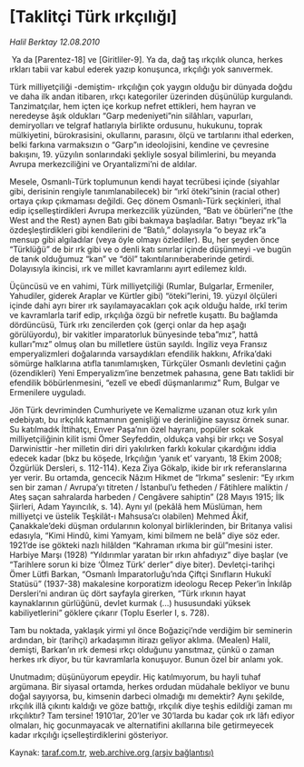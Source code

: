 # [Taklitçi Türk ırkçılığı]

*Halil Berktay 12.08.2010*

<div class="yazi"><p> Ya da [Parentez-18] ve [Giritliler-9]. Ya da, dağ taş ırkçılık olunca, herkes ırkları tabii var kabul ederek yazıp konuşunca, ırkçılığı yok sanıvermek.</p>
<p>Türk milliyetçiliği -demiştim- ırkçılığın çok yaygın olduğu bir dünyada doğdu ve daha ilk andan itibaren, ırkçı kategoriler üzerinden düşünülüp kurgulandı. Tanzimatçılar, hem içten içe korkup nefret ettikleri, hem hayran ve neredeyse âşık oldukları “Garp medeniyeti”nin silâhları, vapurları, demiryolları ve telgraf hatlarıyla birlikte ordusunu, hukukunu, toprak mülkiyetini, bürokrasisini, okullarını, parasını, ölçü ve tartılarını ithal ederken, belki farkına varmaksızın o “Garp”ın ideolojisini, kendine ve çevresine bakışını, 19. yüzyılın sonlarındaki şekliyle sosyal bilimlerini, bu meyanda Avrupa merkezciliğini ve Oryantalizmi’ni de aldılar.</p>
<p>Mesele, Osmanlı-Türk toplumunun kendi hayat tecrübesi içinde (siyahlar gibi, derisinin rengiyle tanımlanabilecek) bir “ırkî öteki”sinin (racial other) ortaya çıkıp çıkmaması değildi. Geç dönem Osmanlı-Türk seçkinleri, ithal edip içselleştirdikleri Avrupa merkezcilik yüzünden, “Batı ve öbürleri”ne (the West and the Rest) aynen Batı gibi bakmaya başladılar. Batıyı “beyaz ırk”la özdeşleştirdikleri gibi kendilerini de “Batılı,” dolayısıyla “o beyaz ırk”a mensup gibi algıladılar (veya öyle olmayı özlediler). Bu, her şeyden önce “Türklüğü” de bir ırk gibi ve o denli katı sınırlar içinde düşünmeyi -ve bugün de tanık olduğumuz “kan” ve “döl” takıntılarınıberaberinde getirdi. Dolayısıyla ikincisi, ırk ve millet kavramlarını ayırt edilemez kıldı.</p>
<p>Üçüncüsü ve en vahimi, Türk milliyetçiliği (Rumlar, Bulgarlar, Ermeniler, Yahudiler, giderek Araplar ve Kürtler gibi) “öteki”lerini, 19. yüzyıl ölçüleri içinde dahi ayrı birer ırk sayılamayacakları çok açık olduğu halde, ırkî terim ve kavramlarla tarif edip, ırkçılığa özgü bir nefretle kuşattı. Bu bağlamda dördüncüsü, Türk ırkı zencilerden çok (gerçi onlar da hep aşağı görülüyordu), bir vakitler imparatorluk bünyesinde teba”mız”, hattâ kulları”mız” olmuş olan bu milletlere üstün sayıldı. İngiliz veya Fransız emperyalizmleri doğalarında varsaydıkları efendilik hakkını, Afrika’daki sömürge halklarına atıfla tanımlamışken, Türkçüler Osmanlı devletini çağın (özendikleri) Yeni Emperyalizm’ine benzetmek pahasına, gene Batı taklidi bir efendilik böbürlenmesini, “ezelî ve ebedî düşmanlarımız” Rum, Bulgar ve Ermenilere uyguladı.</p>
<p>Jön Türk devriminden Cumhuriyete ve Kemalizme uzanan otuz kırk yılın edebiyatı, bu ırkçılık katmanının genişliği ve derinliğine sayısız örnek sunar. Su katılmadık İttihatçı, Enver Paşa’nın özel hayranı, popüler sokak milliyetçiliğinin kilit ismi Ömer Seyfeddin, oldukça vahşi bir ırkçı ve Sosyal Darwinisttir -her milletin diri diri yakılırken farklı kokular çıkardığını iddia edecek kadar (bkz bu köşede, Irkçılığın ‘yanık et’ varyantı, 18 Ekim 2008; Özgürlük Dersleri, s. 112-114). Keza Ziya Gökalp, ikide bir ırk referanslarına yer verir. Bu ortamda, gencecik Nâzım Hikmet de “Irkıma” seslenir: “Ey ırkım sen bir zaman / Avrupa’yı titreten / İstanbul’u fetheden / Fâtihlere maliktin / Ateş saçan sahralarda harbeden / Cengâvere sahiptin” (28 Mayıs 1915; İlk Şiirleri, Adam Yayıncılık, s. 14). Aynı yıl (pekâlâ hem Müslüman, hem milliyetçi ve üstelik Teşkilât-ı Mahsusa’cı olabilen) Mehmed Âkif, Çanakkale’deki düşman ordularının kolonyal birliklerinden, bir Britanya valisi edasıyla, “Kimi Hindû, kimi Yamyam, kimi bilmem ne belâ” diye söz eder. 1921’de ise gökteki nazlı hilâlden “Kahraman ırkıma bir gül”mesini ister. Harbiye Marşı (1928) “Yıldırımlar yaratan bir ırkın ahfadıyız” diye başlar (ve “Tarihlere sorun ki bize ‘Ölmez Türk’ derler” diye biter). Devletçi-tarihçi Ömer Lütfi Barkan, “Osmanlı İmparatorluğu’nda Çiftçi Sınıfların Hukukî Statüsü” (1937-38) makalesine korporatizm ideologu Recep Peker’in İnkılâp Dersleri‘ni andıran üç dört sayfayla girerken, “Türk ırkının hayat kaynaklarının gürlüğünü, devlet kurmak (...) hususundaki yüksek kabiliyetlerini” göklere çıkarır (Toplu Eserler I, s. 728).</p>
<p>Tam bu noktada, yaklaşık yirmi yıl önce Boğaziçi’nde verdiğim bir seminerin ardından, bir (tarihçi) arkadaşımın itirazı geliyor aklıma. (Mealen) Halil, demişti, Barkan’ın ırk demesi ırkçı olduğunu yansıtmaz, çünkü o zaman herkes ırk diyor, bu tür kavramlarla konuşuyor. Bunun özel bir anlamı yok.</p>
<p>Unutmadım; düşünüyorum epeydir. Hiç katılmıyorum, bu hayli tuhaf argümana. Bir siyasal ortamda, herkes ordudan müdahale bekliyor ve bunu doğal sayıyorsa, bu, kimsenin darbeci olmadığı mı demektir? Aynı şekilde, ırkçılık illâ çıkıntı kaldığı ve göze battığı, ırkçılık diye teşhis edildiği zaman mı ırkçılıktır? Tam tersine! 1910’lar, 20’ler ve 30’larda bu kadar çok ırk lâfı ediyor olmaları, hiç gocunmayacak ve alternatifini akıllarına bile getirmeyecek kadar ırkçılığı içselleştirdiklerini gösteriyor.</p></div>

Kaynak: [taraf.com.tr](m), [web.archive.org (arşiv bağlantısı)](http://web.archive.org/web/20100815040659/http://taraf.com.tr:80/halil-berktay/makale-taklitci-turk-irkciligi.htm)
